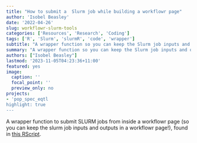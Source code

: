 ```yaml
---
title: "How to submit a  Slurm job while building a workflowr page" 
author: 'Isobel Beasley'
date: '2022-04-26'
slug: workflowr-slurm-tools
categories: ['Resources', 'Research', 'Coding']
tags: ['R', 'Slurm', 'slurmR', 'code', 'wrapper']
subtitle: "A wrapper function so you can keep the Slurm job inputs and outputs in a workflowr page - and stick to the reproducibility goal of workflowr projects"
summary: "A wrapper function so you can keep the Slurm job inputs and outputs in a workflowr page - and stick to the reproducibility goal of workflowr projects"
authors: ["Isobel Beasley"]
lastmod: '2023-11-05T04:23:36+11:00'
featured: yes
image:
  caption: ''
  focal_point: ''
  preview_only: no
projects:
- 'pop_spec_eqtl
highlight: true
---
```

A wrapper function to submit SLURM jobs from inside a workflowr page (so you can keep the slurm job inputs and outputs in a workflowr page!), found in [this RScript]( https://github.com/IJbeasley/Personal_Academic_Website/blob/main/content/code_sharing/slurm_sub_from_rmd.R). 


